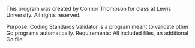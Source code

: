 This program was created by Connor Thompson for class at Lewis University. 
All rights reserved.

Purpose: Coding Standards Validator is a program meant to validate other Go programs automatically.
Requirements: All included files, an additional Go file.
